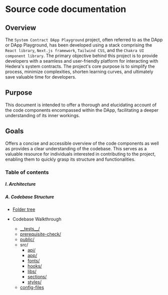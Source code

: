 # Source code documentation

## Overview

The `System Contract DApp Playground` project, often referred to as the DApp or DApp Playground, has been developed using a stack comprising the `React library`, `Next.js framework`, `Tailwind CSS`, and the `Chakra UI component library`. The primary objective behind this project is to provide developers with a seamless and user-friendly platform for interacting with Hedera's system contracts. The project's core purpose is to simplify the process, minimize complexities, shorten learning curves, and ultimately save valuable time for developers.

## Purpose

This document is intended to offer a thorough and elucidating account of the code components encompassed within the DApp, facilitating a deeper understanding of its inner workings.

## Goals

Offers a concise and accessible overview of the code components as well as provides a clear understanding of the codebase. This serves as a valuable resource for individuals interested in contributing to the project, enabling them to quickly grasp its structure and functionalities.

### Table of contents

##### I. Architecture

##### A. Codebase Structure

- [Folder tree](./architecture/codebase-structure/1.folder-tree/index.md)

- Codebase Walkthrough

  - [\_\_tests\_\_/](./architecture/codebase-structure/2.codebase-walkthrough/__tests__/index.md)
  - [prerequisite-check/](./architecture/codebase-structure/2.codebase-walkthrough/preprequisite-check/index.md)
  - [public/](./architecture/codebase-structure/2.codebase-walkthrough/public/index.md)
  - src/
    - [api/](./architecture/codebase-structure/2.codebase-walkthrough/src/api/index.md)
    - [app/](./architecture/codebase-structure/2.codebase-walkthrough/src/app/index.md)
    - [fonts/](./architecture/codebase-structure/2.codebase-walkthrough/src/fonts/index.md)
    - [hooks/](./architecture/codebase-structure/2.codebase-walkthrough/src/hooks/index.md)
    - [libs/](./architecture/codebase-structure/2.codebase-walkthrough/src/libs/index.md)
    - [sections/](./architecture/codebase-structure/2.codebase-walkthrough/src/sections/index.md)
    - [styles/](./architecture/codebase-structure/2.codebase-walkthrough/src/styles/index.md)
  - [config-files](./architecture/codebase-structure/2.codebase-walkthrough/config-files/index.md)
